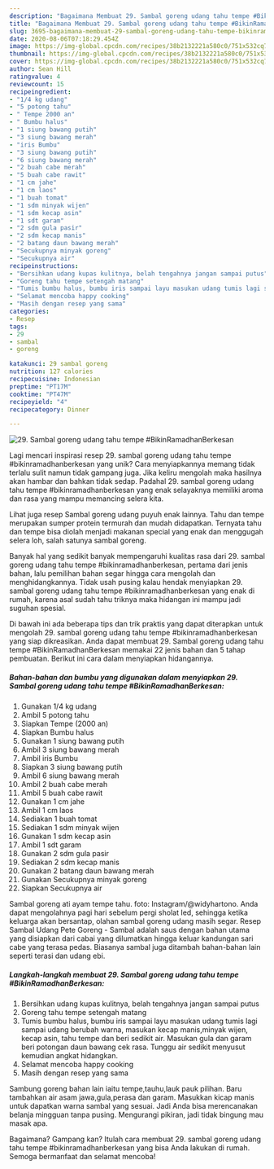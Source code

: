 ```yaml
---
description: "Bagaimana Membuat 29. Sambal goreng udang tahu tempe #BikinRamadhanBerkesan, Bisa Manjain Lidah"
title: "Bagaimana Membuat 29. Sambal goreng udang tahu tempe #BikinRamadhanBerkesan, Bisa Manjain Lidah"
slug: 3695-bagaimana-membuat-29-sambal-goreng-udang-tahu-tempe-bikinramadhanberkesan-bisa-manjain-lidah
date: 2020-08-06T07:18:29.454Z
image: https://img-global.cpcdn.com/recipes/38b2132221a580c0/751x532cq70/29-sambal-goreng-udang-tahu-tempe-bikinramadhanberkesan-foto-resep-utama.jpg
thumbnail: https://img-global.cpcdn.com/recipes/38b2132221a580c0/751x532cq70/29-sambal-goreng-udang-tahu-tempe-bikinramadhanberkesan-foto-resep-utama.jpg
cover: https://img-global.cpcdn.com/recipes/38b2132221a580c0/751x532cq70/29-sambal-goreng-udang-tahu-tempe-bikinramadhanberkesan-foto-resep-utama.jpg
author: Sean Hill
ratingvalue: 4
reviewcount: 15
recipeingredient:
- "1/4 kg udang"
- "5 potong tahu"
- " Tempe 2000 an"
- " Bumbu halus"
- "1 siung bawang putih"
- "3 siung bawang merah"
- "iris Bumbu"
- "3 siung bawang putih"
- "6 siung bawang merah"
- "2 buah cabe merah"
- "5 buah cabe rawit"
- "1 cm jahe"
- "1 cm laos"
- "1 buah tomat"
- "1 sdm minyak wijen"
- "1 sdm kecap asin"
- "1 sdt garam"
- "2 sdm gula pasir"
- "2 sdm kecap manis"
- "2 batang daun bawang merah"
- "Secukupnya minyak goreng"
- "Secukupnya air"
recipeinstructions:
- "Bersihkan udang kupas kulitnya, belah tengahnya jangan sampai putus"
- "Goreng tahu tempe setengah matang"
- "Tumis bumbu halus, bumbu iris sampai layu masukan udang tumis lagi sampai udang berubah warna, masukan kecap manis,minyak wijen, kecap asin, tahu tempe dan beri sedikit air. Masukan gula dan garam beri potongan daun bawang cek rasa. Tunggu air sedikit menyusut kemudian angkat hidangkan."
- "Selamat mencoba happy cooking"
- "Masih dengan resep yang sama"
categories:
- Resep
tags:
- 29
- sambal
- goreng

katakunci: 29 sambal goreng 
nutrition: 127 calories
recipecuisine: Indonesian
preptime: "PT17M"
cooktime: "PT47M"
recipeyield: "4"
recipecategory: Dinner

---
```



![29. Sambal goreng udang tahu tempe #BikinRamadhanBerkesan](https://img-global.cpcdn.com/recipes/38b2132221a580c0/751x532cq70/29-sambal-goreng-udang-tahu-tempe-bikinramadhanberkesan-foto-resep-utama.jpg)

Lagi mencari inspirasi resep 29. sambal goreng udang tahu tempe #bikinramadhanberkesan yang unik? Cara menyiapkannya memang tidak terlalu sulit namun tidak gampang juga. Jika keliru mengolah maka hasilnya akan hambar dan bahkan tidak sedap. Padahal 29. sambal goreng udang tahu tempe #bikinramadhanberkesan yang enak selayaknya memiliki aroma dan rasa yang mampu memancing selera kita.

Lihat juga resep Sambal goreng udang puyuh enak lainnya. Tahu dan tempe merupakan sumper protein termurah dan mudah didapatkan. Ternyata tahu dan tempe bisa diolah menjadi makanan special yang enak dan menggugah selera loh, salah satunya sambal goreng.

Banyak hal yang sedikit banyak mempengaruhi kualitas rasa dari 29. sambal goreng udang tahu tempe #bikinramadhanberkesan, pertama dari jenis bahan, lalu pemilihan bahan segar hingga cara mengolah dan menghidangkannya. Tidak usah pusing kalau hendak menyiapkan 29. sambal goreng udang tahu tempe #bikinramadhanberkesan yang enak di rumah, karena asal sudah tahu triknya maka hidangan ini mampu jadi suguhan spesial.


Di bawah ini ada beberapa tips dan trik praktis yang dapat diterapkan untuk mengolah 29. sambal goreng udang tahu tempe #bikinramadhanberkesan yang siap dikreasikan. Anda dapat membuat 29. Sambal goreng udang tahu tempe #BikinRamadhanBerkesan memakai 22 jenis bahan dan 5 tahap pembuatan. Berikut ini cara dalam menyiapkan hidangannya.

<!--inarticleads1-->

##### Bahan-bahan dan bumbu yang digunakan dalam menyiapkan 29. Sambal goreng udang tahu tempe #BikinRamadhanBerkesan:

1. Gunakan 1/4 kg udang
1. Ambil 5 potong tahu
1. Siapkan  Tempe (2000 an)
1. Siapkan  Bumbu halus
1. Gunakan 1 siung bawang putih
1. Ambil 3 siung bawang merah
1. Ambil iris Bumbu
1. Siapkan 3 siung bawang putih
1. Ambil 6 siung bawang merah
1. Ambil 2 buah cabe merah
1. Ambil 5 buah cabe rawit
1. Gunakan 1 cm jahe
1. Ambil 1 cm laos
1. Sediakan 1 buah tomat
1. Sediakan 1 sdm minyak wijen
1. Gunakan 1 sdm kecap asin
1. Ambil 1 sdt garam
1. Gunakan 2 sdm gula pasir
1. Sediakan 2 sdm kecap manis
1. Gunakan 2 batang daun bawang merah
1. Gunakan Secukupnya minyak goreng
1. Siapkan Secukupnya air


Sambal goreng ati ayam tempe tahu. foto: Instagram/@widyhartono. Anda dapat mengolahnya pagi hari sebelum pergi sholat Ied, sehingga ketika keluarga akan bersantap, olahan sambal goreng udang masih segar. Resep Sambal Udang Pete Goreng - Sambal adalah saus dengan bahan utama yang disiapkan dari cabai yang dilumatkan hingga keluar kandungan sari cabe yang terasa pedas. Biasanya sambal juga ditambah bahan-bahan lain seperti terasi dan udang ebi. 

<!--inarticleads2-->

##### Langkah-langkah membuat 29. Sambal goreng udang tahu tempe #BikinRamadhanBerkesan:

1. Bersihkan udang kupas kulitnya, belah tengahnya jangan sampai putus
1. Goreng tahu tempe setengah matang
1. Tumis bumbu halus, bumbu iris sampai layu masukan udang tumis lagi sampai udang berubah warna, masukan kecap manis,minyak wijen, kecap asin, tahu tempe dan beri sedikit air. Masukan gula dan garam beri potongan daun bawang cek rasa. Tunggu air sedikit menyusut kemudian angkat hidangkan.
1. Selamat mencoba happy cooking
1. Masih dengan resep yang sama


Sambung goreng bahan lain iaitu tempe,tauhu,lauk pauk pilihan. Baru tambahkan air asam jawa,gula,perasa dan garam. Masukkan kicap manis untuk dapatkan warna sambal yang sesuai. Jadi Anda bisa merencanakan belanja mingguan tanpa pusing. Mengurangi pikiran, jadi tidak bingung mau masak apa. 

Bagaimana? Gampang kan? Itulah cara membuat 29. sambal goreng udang tahu tempe #bikinramadhanberkesan yang bisa Anda lakukan di rumah. Semoga bermanfaat dan selamat mencoba!
